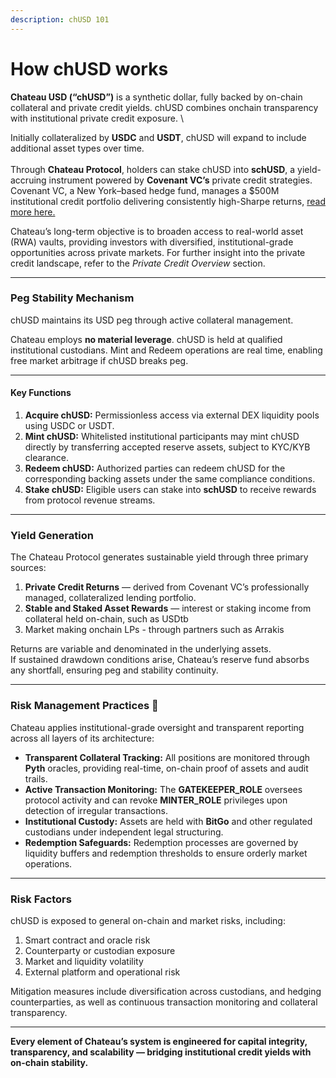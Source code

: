 ```yaml
---
description: chUSD 101
---
```


# How chUSD works

**Chateau USD (“chUSD”)** is a synthetic  dollar, fully backed by on-chain collateral and private credit yields. chUSD combines onchain transparency with institutional private credit exposure. \


Initially collateralized by **USDC** and **USDT**, chUSD will expand to include additional asset types over time.\
\
Through **Chateau Protocol**, holders can stake chUSD into **schUSD**, a yield-accruing instrument powered by **Covenant VC’s** private credit strategies. Covenant VC, a New York–based hedge fund, manages a $500M institutional credit portfolio delivering consistently high-Sharpe returns, [read more here.](../fund-partner-covenant-vc/)

Chateau’s long-term objective is to broaden access to real-world asset (RWA) vaults, providing investors with diversified, institutional-grade opportunities across private markets. For further insight into the private credit landscape, refer to the _Private Credit Overview_ section.

***

### Peg Stability Mechanism

chUSD maintains its USD peg through active collateral management.

Chateau employs **no material leverage**. chUSD is held at qualified institutional custodians. Mint and Redeem operations are real time, enabling free market arbitrage if chUSD breaks peg.

***

#### Key Functions

1. **Acquire chUSD:** Permissionless access via external DEX liquidity pools using USDC or USDT.
2. **Mint chUSD:** Whitelisted institutional participants may mint chUSD directly by transferring accepted reserve assets, subject to KYC/KYB clearance.
3. **Redeem chUSD:** Authorized parties can redeem chUSD for the corresponding backing assets under the same compliance conditions.
4. **Stake chUSD:** Eligible users can stake into **schUSD** to receive rewards from protocol revenue streams.

***

### Yield Generation

The Chateau Protocol generates sustainable yield through three primary sources:

1. **Private Credit Returns** — derived from Covenant VC’s professionally managed, collateralized lending portfolio.
2. **Stable and Staked Asset Rewards** — interest or staking income from collateral held on-chain, such as USDtb
3. Market making onchain LPs - through partners such as Arrakis

Returns are variable and denominated in the underlying assets.\
If sustained drawdown conditions arise, Chateau’s reserve fund absorbs any shortfall, ensuring peg and stability continuity.

***

### Risk Management Practices 🧭

Chateau applies institutional-grade oversight and transparent reporting across all layers of its architecture:

* **Transparent Collateral Tracking:** All positions are monitored through **Pyth** oracles, providing real-time, on-chain proof of assets and audit trails.
* **Active Transaction Monitoring:** The **GATEKEEPER\_ROLE** oversees protocol activity and can revoke **MINTER\_ROLE** privileges upon detection of irregular transactions.
* **Institutional Custody:** Assets are held with **BitGo** and other regulated custodians under independent legal structuring.
* **Redemption Safeguards:** Redemption processes are governed by liquidity buffers and redemption thresholds to ensure orderly market operations.

***

### Risk Factors

chUSD is exposed to general on-chain and market risks, including:

1. Smart contract and oracle risk
2. Counterparty or custodian exposure
3. Market and liquidity volatility
4. External platform and operational risk

Mitigation measures include diversification across custodians, and hedging counterparties, as well as continuous transaction monitoring and collateral transparency.

***

**Every element of Chateau’s system is engineered for capital integrity, transparency, and scalability — bridging institutional credit yields with on-chain stability.**
